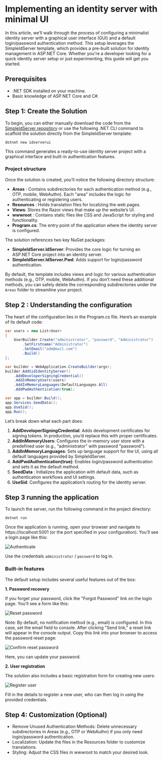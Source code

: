 # Implementing an identity server with minimal UI

In this article, we’ll walk through the process of configuring a minimalist identity server with a graphical user interface (GUI) and a default login/password authentication method. This setup leverages the SimpleIdServer template, which provides a pre-built solution for identity management in ASP.NET Core. Whether you're a developer looking for a quick identity server setup or just experimenting, this guide will get you started.

## Prerequisites

* .NET SDK installed on your machine.
* Basic knowledge of ASP.NET Core and C#.

## Step 1: Create the Solution

To begin, you can either manually download the code from the [SimpleIdServer repository](#) or use the following .NET CLI command to scaffold the solution directly from the SimpleIdServer template:

```batch title="cmd.exe"
dotnet new idserverui
````

This command generates a ready-to-use identity server project with a graphical interface and built-in authentication features.

### Project structure

Once the solution is created, you’ll notice the following directory structure:

* **Areas** : Contains subdirectories for each authentication method (e.g., OTP, mobile, WebAuthn). Each "area" includes the logic for authenticating or registering users.
* **Resources** : Holds translation files for localizing the web pages.
* **Views**: Stores the Razor views that make up the website’s UI.
* **wwwroot** : Contains static files like CSS and JavaScript for styling and functionality.
* **Program.cs**: The entry point of the application where the identity server is configured.

The solution references two key NuGet packages:

* **SimpleIdServer.IdServer**: Provides the core logic for turning an ASP.NET Core project into an identity server.
* **SimpleIdServer.IdServer.Pwd**: Adds support for login/password authentication.

By default, the template includes views and logic for various authentication methods (e.g., OTP, mobile, WebAuthn). If you don’t need these additional methods, you can safely delete the corresponding subdirectories under the `Areas` folder to streamline your project.

## Step 2 : Understanding the configuration

The heart of the configuration lies in the Program.cs file. Here’s an example of its default code:

```csharp  title="Program.cs"
var users = new List<User>
{
    UserBuilder.Create("administrator", "password", "Administrator")
        .SetFirstname("Administrator")
        .SetEmail("adm@mail.com")
        .Build()
};

var builder = WebApplication.CreateBuilder(args);
builder.AddSidIdentityServer()
    .AddDeveloperSigningCredential()
    .AddInMemoryUsers(users)
    .AddInMemoryLanguages(DefaultLanguages.All)
    .AddPwdAuthentication(true);

var app = builder.Build();
app.Services.SeedData();
app.UseSid();
app.Run();
```

Let’s break down what each part does:

1. **AddDeveloperSigningCredential**: Adds development certificates for signing tokens. In production, you’d replace this with proper certificates.
2. **AddInMemoryUsers**: Configures the in-memory user store with a predefined user (e.g., "administrator" with password "password").
3. **AddInMemoryLanguages**: Sets up language support for the UI, using all default languages provided by SimpleIdServer.
4. **AddPwdAuthentication(true)**: Enables login/password authentication and sets it as the default method.
5. **SeedData** : Initializes the application with default data, such as authentication workflows and UI settings.
6. **UseSid**: Configures the application’s routing for the identity server.

## Step 3 running the application

To launch the server, run the following command in the project directory:

```batch title="cmd.exe"
dotnet run
````
Once the application is running, open your browser and navigate to https://localhost:5001 (or the port specified in your configuration). You’ll see a login page like this:

![Authenticate](./imgs/authenticate.png)

Use the credentials `administrator` / `password` to log in.

### Built-in features

The default setup includes several useful features out of the box:

**1. Password recovery**

If you forget your password, click the "Forgot Password" link on the login page. You’ll see a form like this:

![Reset password](./imgs/resetpwd.png)

Note: By default, no notification method (e.g., email) is configured. In this case, set the email field to console. After clicking "Send link," a reset link will appear in the console output. Copy this link into your browser to access the password reset page:

![Confirm reset password](./imgs/resetpwdconfirmation.png)

Here, you can update your password.

**2. User registration**

The solution also includes a basic registration form for creating new users:

![Register user](./imgs/registeruser.png)

Fill in the details to register a new user, who can then log in using the provided credentials.

## Step 4: Customization (Optional)

* Remove Unused Authentication Methods: Delete unnecessary subdirectories in Areas (e.g., OTP or WebAuthn) if you only need login/password authentication.
* Localization: Update the files in the Resources folder to customize translations.
* Styling: Adjust the CSS files in wwwroot to match your desired look.